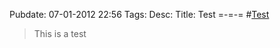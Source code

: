 Pubdate: 07-01-2012 22:56
Tags: 
Desc: 
Title: Test
=-=-=
#[Test][0]

> This is a test

[0]: /drafts/test/